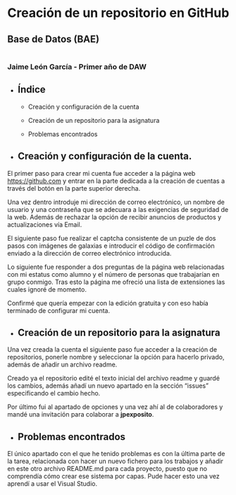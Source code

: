 # Creación de un repositorio en GitHub
## Base de Datos (BAE)
![<Texto ayuda>](<https://global-uploads.webflow.com/5f5a53e153805db840dae2db/6073fbf151fa4565d48572dc_GitHub_aprender-programaci%25C3%25B3n.jpeg>)

### Jaime León García  -  Primer año de DAW



- ## Índice

   - Creación y configuración de la cuenta

  - Creación de un repositorio para la asignatura

  - Problemas encontrados

- ## Creación y configuración de la cuenta.

El primer paso para crear mi cuenta fue acceder a la página web https://github.com y entrar en la parte dedicada a la creación de cuentas a través del botón en la parte superior derecha. 

Una vez dentro introduje mi dirección de correo electrónico, un nombre de usuario y una contraseña que se adecuara a las exigencias de seguridad de la web. Además de rechazar la opción de recibir anuncios de productos y actualizaciones vía Email.

El siguiente paso fue realizar el captcha consistente de un puzle de dos pasos con imágenes de galaxias e introducir el código de confirmación enviado a la dirección de correo electrónico introducida.

Lo siguiente fue responder a dos preguntas de la página web relacionadas con mi estatus como alumno y el número de personas que trabajarían en grupo conmigo. Tras esto la página me ofreció una lista de extensiones las cuales ignoré de momento.

Confirmé que quería empezar con la edición gratuita y con eso había terminado de configurar mi cuenta.

- ## Creación de un repositorio para la asignatura

Una vez creada la cuenta el siguiente paso fue acceder a la creación de repositorios, ponerle nombre y seleccionar la opción para hacerlo privado, además de añadir un archivo readme.

Creado ya el repositorio edité el texto inicial del archivo readme y guardé los cambios, además añadí un nuevo apartado en la sección “issues” especificando el cambio hecho.

Por último fui al apartado de opciones y una vez ahí al de colaboradores y mandé una invitación para colaborar a **jpexposito**.

- ## Problemas encontrados

El único apartado con el que he tenido problemas es con la última parte de la tarea, relacionada con hacer un nuevo fichero para los trabajos y añadir en este otro archivo README.md para cada proyecto, puesto que no comprendía cómo crear ese sistema por capas. Pude hacer esto una vez aprendí a usar el Visual Studio.